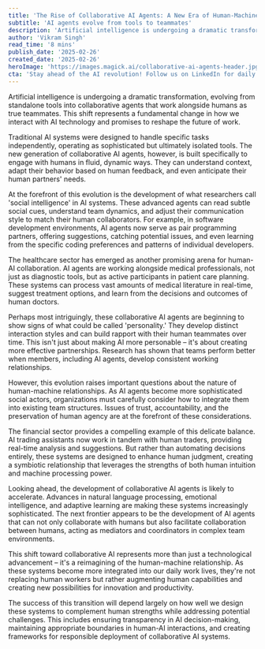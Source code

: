 ```yaml
---
title: 'The Rise of Collaborative AI Agents: A New Era of Human-Machine Teamwork'
subtitle: 'AI agents evolve from tools to teammates'
description: 'Artificial intelligence is undergoing a dramatic transformation, evolving from standalone tools into collaborative agents that work alongside humans as true teammates. This shift promises to reshape the future of work by enabling AI to understand context, adapt behavior, and anticipate human needs.'
author: 'Vikram Singh'
read_time: '8 mins'
publish_date: '2025-02-26'
created_date: '2025-02-26'
heroImage: 'https://images.magick.ai/collaborative-ai-agents-header.jpg'
cta: 'Stay ahead of the AI revolution! Follow us on LinkedIn for daily insights into the evolving landscape of human-machine collaboration and be part of the conversation shaping the future of work.'
---
```


Artificial intelligence is undergoing a dramatic transformation, evolving from standalone tools into collaborative agents that work alongside humans as true teammates. This shift represents a fundamental change in how we interact with AI technology and promises to reshape the future of work.

Traditional AI systems were designed to handle specific tasks independently, operating as sophisticated but ultimately isolated tools. The new generation of collaborative AI agents, however, is built specifically to engage with humans in fluid, dynamic ways. They can understand context, adapt their behavior based on human feedback, and even anticipate their human partners' needs.

At the forefront of this evolution is the development of what researchers call 'social intelligence' in AI systems. These advanced agents can read subtle social cues, understand team dynamics, and adjust their communication style to match their human collaborators. For example, in software development environments, AI agents now serve as pair programming partners, offering suggestions, catching potential issues, and even learning from the specific coding preferences and patterns of individual developers.

The healthcare sector has emerged as another promising arena for human-AI collaboration. AI agents are working alongside medical professionals, not just as diagnostic tools, but as active participants in patient care planning. These systems can process vast amounts of medical literature in real-time, suggest treatment options, and learn from the decisions and outcomes of human doctors.

Perhaps most intriguingly, these collaborative AI agents are beginning to show signs of what could be called 'personality.' They develop distinct interaction styles and can build rapport with their human teammates over time. This isn't just about making AI more personable – it's about creating more effective partnerships. Research has shown that teams perform better when members, including AI agents, develop consistent working relationships.

However, this evolution raises important questions about the nature of human-machine relationships. As AI agents become more sophisticated social actors, organizations must carefully consider how to integrate them into existing team structures. Issues of trust, accountability, and the preservation of human agency are at the forefront of these considerations.

The financial sector provides a compelling example of this delicate balance. AI trading assistants now work in tandem with human traders, providing real-time analysis and suggestions. But rather than automating decisions entirely, these systems are designed to enhance human judgment, creating a symbiotic relationship that leverages the strengths of both human intuition and machine processing power.

Looking ahead, the development of collaborative AI agents is likely to accelerate. Advances in natural language processing, emotional intelligence, and adaptive learning are making these systems increasingly sophisticated. The next frontier appears to be the development of AI agents that can not only collaborate with humans but also facilitate collaboration between humans, acting as mediators and coordinators in complex team environments.

This shift toward collaborative AI represents more than just a technological advancement – it's a reimagining of the human-machine relationship. As these systems become more integrated into our daily work lives, they're not replacing human workers but rather augmenting human capabilities and creating new possibilities for innovation and productivity.

The success of this transition will depend largely on how well we design these systems to complement human strengths while addressing potential challenges. This includes ensuring transparency in AI decision-making, maintaining appropriate boundaries in human-AI interactions, and creating frameworks for responsible deployment of collaborative AI systems.